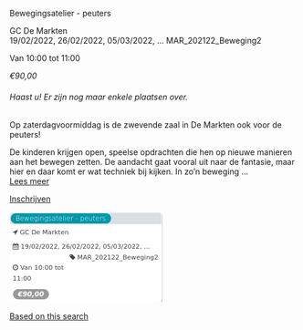 Bewegingsatelier - peuters

GC De Markten  
19/02/2022, 26/02/2022, 05/03/2022, ... MAR\_202122\_Beweging2  

Van 10:00 tot 11:00

*€90,00*

  

###### *Haast u! Er zijn nog maar enkele plaatsen over.*

  

Op zaterdagvoormiddag is de zwevende zaal in De Markten ook voor de peuters!  
  
De kinderen krijgen open, speelse opdrachten die hen op nieuwe manieren aan het bewegen zetten. De aandacht gaat vooral uit naar de fantasie, maar hier en daar komt er wat techniek bij kijken. In zo’n beweging ...  
[Lees meer](https://tickets.vgc.be/activity/subscribe/MAR_202122_Beweging2)

[Inschrijven](https://tickets.vgc.be/activity/subscribe/MAR_202122_Beweging2)

![](72216.png)

[Based on this search](https://tickets.vgc.be/activity/index?&vrijeplaatsen=1&Age%5B%5D=3%2C5&entity=244)